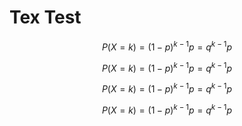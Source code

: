 # Tex Test

$$P(X=k) = (1-p)^{k-1} p = q^{k-1} p$$

$$P(X=k) = (1-p)^{k-1} p = q^{k-1} p$$

$$P(X=k) = (1-p)^{k-1} p = q^{k-1} p$$

$$P(X=k) = (1-p)^{k-1} p = q^{k-1} p$$